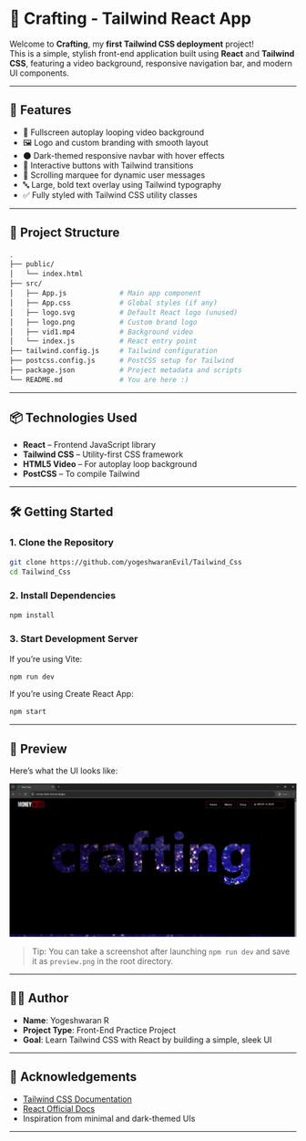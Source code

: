 # 🧵 Crafting - Tailwind React App

Welcome to **Crafting**, my **first Tailwind CSS deployment** project!  
This is a simple, stylish front-end application built using **React** and **Tailwind CSS**, featuring a video background, responsive navigation bar, and modern UI components.

---

## 🚀 Features

- 🎥 Fullscreen autoplay looping video background
- 🖼️ Logo and custom branding with smooth layout
- 🌑 Dark-themed responsive navbar with hover effects
- 🔘 Interactive buttons with Tailwind transitions
- 💬 Scrolling marquee for dynamic user messages
- 🔤 Large, bold text overlay using Tailwind typography
- ✅ Fully styled with Tailwind CSS utility classes

---

## 🧱 Project Structure

```bash
.
├── public/
│   └── index.html
├── src/
│   ├── App.js             # Main app component
│   ├── App.css            # Global styles (if any)
│   ├── logo.svg           # Default React logo (unused)
│   ├── logo.png           # Custom brand logo
│   ├── vid1.mp4           # Background video
│   └── index.js           # React entry point
├── tailwind.config.js     # Tailwind configuration
├── postcss.config.js      # PostCSS setup for Tailwind
├── package.json           # Project metadata and scripts
└── README.md              # You are here :)
```

---

## 📦 Technologies Used

- **React** – Frontend JavaScript library
- **Tailwind CSS** – Utility-first CSS framework
- **HTML5 Video** – For autoplay loop background
- **PostCSS** – To compile Tailwind

---

## 🛠️ Getting Started

### 1. Clone the Repository

```bash
git clone https://github.com/yogeshwaranEvil/Tailwind_Css
cd Tailwind_Css
```

### 2. Install Dependencies

```bash
npm install
```

### 3. Start Development Server

If you’re using Vite:

```bash
npm run dev
```

If you’re using Create React App:

```bash
npm start
```

---

## 📸 Preview

Here’s what the UI looks like:

![App Preview](./preview.png)

> Tip: You can take a screenshot after launching `npm run dev` and save it as `preview.png` in the root directory.

---

## 🧑‍💻 Author

- **Name**: Yogeshwaran R 
- **Project Type**: Front-End Practice Project  
- **Goal**: Learn Tailwind CSS with React by building a simple, sleek UI


---

## 🙏 Acknowledgements

- [Tailwind CSS Documentation](https://tailwindcss.com/docs)
- [React Official Docs](https://reactjs.org/)
- Inspiration from minimal and dark-themed UIs

---